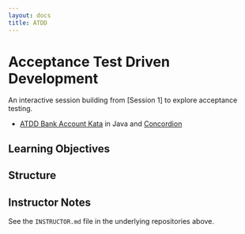 ```yaml
---
layout: docs
title: ATDD
---
```


# Acceptance Test Driven Development

An interactive session building from [Session 1] to explore acceptance testing.

 * [ATDD Bank Account Kata]() in Java and [Concordion](https://concordion.org/)


## Learning Objectives

## Structure 

## Instructor Notes

See the `INSTRUCTOR.md` file in the underlying repositories above.